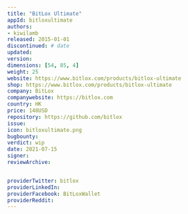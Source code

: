 ```yaml
---
title: "BitLox Ultimate"
appId: bitloxultimate
authors:
- kiwilamb
released: 2015-01-01
discontinued: # date
updated:
version:
dimensions: [54, 85, 4]
weight: 25
website: https://www.bitlox.com/products/bitlox-ultimate
shop: https://www.bitlox.com/products/bitlox-ultimate
company: BitLox
companywebsite: https://bitlox.com
country: HK
price: 148USD
repository: https://github.com/bitlox
issue:
icon: bitloxultimate.png
bugbounty:
verdict: wip
date: 2021-07-15
signer:
reviewArchive:


providerTwitter: bitlox
providerLinkedIn: 
providerFacebook: BitLoxWallet
providerReddit: 
---
```


